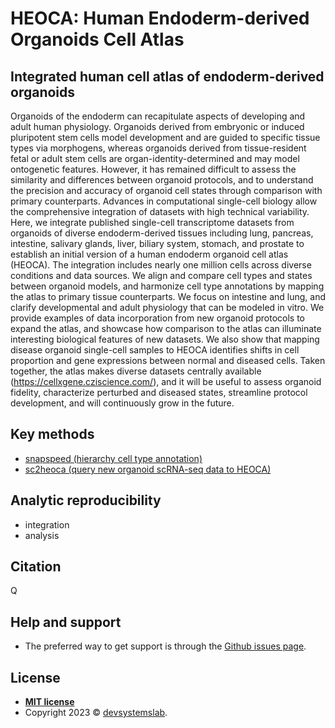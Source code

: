 # HEOCA: Human Endoderm-derived Organoids Cell Atlas

## Integrated human cell atlas of endoderm-derived organoids 
Organoids of the endoderm can recapitulate aspects of developing and adult human physiology. Organoids derived from embryonic or induced pluripotent stem cells model development and are guided to specific tissue types via morphogens, whereas organoids derived from tissue-resident fetal or adult stem cells are organ-identity-determined and may model ontogenetic features. However, it has remained difficult to assess the similarity and differences between organoid protocols, and to understand the precision and accuracy of organoid cell states through comparison with primary counterparts. Advances in computational single-cell biology allow the comprehensive integration of datasets with high technical variability. Here, we integrate published single-cell transcriptome datasets from organoids of diverse endoderm-derived tissues including lung, pancreas, intestine, salivary glands, liver, biliary system, stomach, and prostate to establish an initial version of a human endoderm organoid cell atlas (HEOCA). The integration includes nearly one million cells across diverse conditions and data sources. We align and compare cell types and states between organoid models, and harmonize cell type annotations by mapping the atlas to primary tissue counterparts. We focus on intestine and lung, and clarify developmental and adult physiology that can be modeled in vitro. We provide examples of data incorporation from new organoid protocols to expand the atlas, and showcase how comparison to the atlas can illuminate interesting biological features of new datasets. We also show that mapping disease organoid single-cell samples to HEOCA identifies shifts in cell proportion and gene expressions between normal and diseased cells. Taken together, the atlas makes diverse datasets centrally available (https://cellxgene.cziscience.com/), and it will be useful to assess organoid fidelity, characterize perturbed and diseased states, streamline protocol development, and will continuously grow in the future. 

## Key methods
* [snapspeed (hierarchy cell type annotation)](https://github.com/devsystemslab/snapseed)
* [sc2heoca (query new organoid scRNA-seq data to HEOCA)](https://github.com/devsystemslab/sc2heoca)

## Analytic reproducibility
* integration
* analysis

## Citation
Q

## Help and support
* The preferred way to get support is through the [Github issues page](https://github.com/devsystemslab/HEOCA/issues).

## License
- **[MIT license](http://opensource.org/licenses/mit-license.php)** 
- Copyright 2023 © <a href="https://github.com/devsystemslab" target="_blank">devsystemslab</a>.

